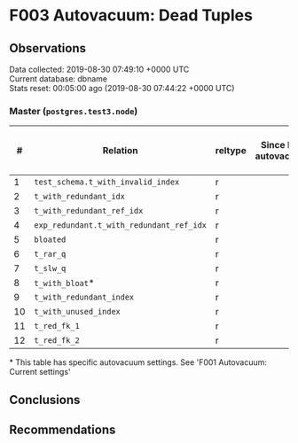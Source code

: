 # F003 Autovacuum: Dead Tuples #

## Observations ##
Data collected: 2019-08-30 07:49:10 +0000 UTC  
Current database: dbname  
Stats reset: 00:05:00 ago (2019-08-30 07:44:22 +0000 UTC)  
### Master (`postgres.test3.node`) ###
  
  
| \#|  Relation | reltype | Since last autovacuum | Since last vacuum | Autovacuum Count | Vacuum Count | n_tup_ins | n_tup_upd | n_tup_del | pg_class.reltuples | n_live_tup | n_dead_tup | &#9660;Dead Tuples Ratio, % |
|---|-------|------|-----------------------|-------------------|----------|---------|-----------|-----------|-----------|--------------------|------------|------------|-----------|
| 1 |`test_schema.t_with_invalid_index` |r |<no value> |00:01:52.071889 |0 |2 |1000000 |0 |0 |1000000 |1000000 |0 | 0  |
| 2 |`t_with_redundant_idx` |r |<no value> |00:01:45.373783 |0 |2 |1000000 |0 |0 |1000000 |1000000 |0 | 0  |
| 3 |`t_with_redundant_ref_idx` |r |<no value> |00:01:45.30196 |0 |2 |1000000 |0 |0 |1000000 |1000000 |0 | 0  |
| 4 |`exp_redundant.t_with_redundant_ref_idx` |r |<no value> |00:01:52.149172 |0 |2 |1000000 |0 |0 |1000000 |1000000 |0 | 0  |
| 5 |`bloated` |r |<no value> |00:01:51.665694 |0 |2 |100000 |0 |50000 |50000 |50000 |0 | 0  |
| 6 |`t_rar_q` |r |<no value> |00:01:45.569385 |0 |2 |1000000 |744817 |0 |1000000 |1000000 |0 | 0  |
| 7 |`t_slw_q` |r |<no value> |00:01:51.511894 |0 |2 |10000001 |0 |0 |9999979 |9999979 |0 | 0  |
| 8 |`t_with_bloat`\* |r |<no value> |00:01:50.254457 |0 |2 |1000000 |1000000 |0 |1000000 |1000000 |0 | 0  |
| 9 |`t_with_redundant_index` |r |<no value> |00:01:45.430694 |0 |2 |1000000 |0 |0 |1000000 |1000000 |0 | 0  |
| 10 |`t_with_unused_index` |r |<no value> |00:01:45.487588 |0 |2 |1000000 |0 |0 |1000000 |1000000 |0 | 0  |
| 11 |`t_red_fk_1` |r |<no value> |00:01:51.651666 |0 |2 |1000001 |0 |0 |1000001 |1000001 |0 | 0  |
| 12 |`t_red_fk_2` |r |<no value> |00:01:51.589145 |0 |2 |1000000 |0 |0 |1000000 |1000000 |0 | 0  |

\* This table has specific autovacuum settings. See 'F001 Autovacuum: Current settings'


## Conclusions ##

## Recommendations ##
